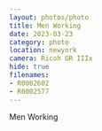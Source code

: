 ```yaml
---
layout: photos/photo
title: Men Working
date: 2023-03-23
category: photo
location: newyork
camera: Ricoh GR IIIx
hide: true
filenames: 
- R0002602
- R0002577
---
```

Men Working
